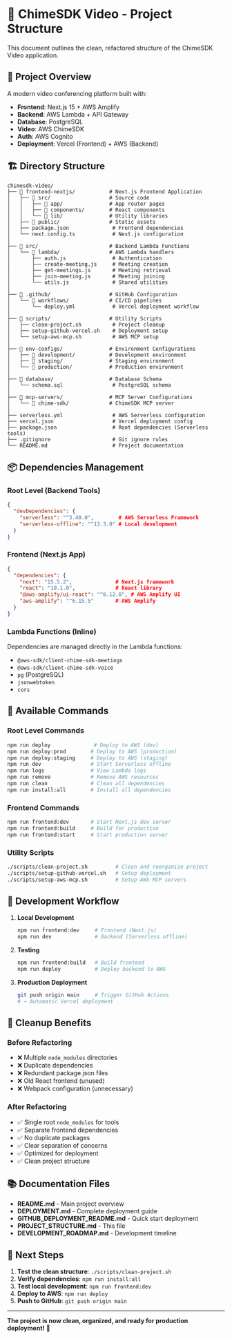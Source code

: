 # 📁 ChimeSDK Video - Project Structure

This document outlines the clean, refactored structure of the ChimeSDK Video application.

## 🎯 **Project Overview**

A modern video conferencing platform built with:
- **Frontend**: Next.js 15 + AWS Amplify
- **Backend**: AWS Lambda + API Gateway
- **Database**: PostgreSQL
- **Video**: AWS ChimeSDK
- **Auth**: AWS Cognito
- **Deployment**: Vercel (Frontend) + AWS (Backend)

## 🏗️ **Directory Structure**

```
chimesdk-video/
├── 📁 frontend-nextjs/           # Next.js Frontend Application
│   ├── 📁 src/                   # Source code
│   │   ├── 📁 app/               # App router pages
│   │   ├── 📁 components/        # React components
│   │   └── 📁 lib/               # Utility libraries
│   ├── 📁 public/                # Static assets
│   ├── package.json              # Frontend dependencies
│   └── next.config.ts            # Next.js configuration
│
├── 📁 src/                       # Backend Lambda Functions
│   └── 📁 lambda/                # AWS Lambda handlers
│       ├── auth.js               # Authentication
│       ├── create-meeting.js     # Meeting creation
│       ├── get-meetings.js       # Meeting retrieval
│       ├── join-meeting.js       # Meeting joining
│       └── utils.js              # Shared utilities
│
├── 📁 .github/                   # GitHub Configuration
│   └── 📁 workflows/             # CI/CD pipelines
│       └── deploy.yml            # Vercel deployment workflow
│
├── 📁 scripts/                   # Utility Scripts
│   ├── clean-project.sh          # Project cleanup
│   ├── setup-github-vercel.sh    # Deployment setup
│   └── setup-aws-mcp.sh          # AWS MCP setup
│
├── 📁 env-configs/               # Environment Configurations
│   ├── 📁 development/           # Development environment
│   ├── 📁 staging/               # Staging environment
│   └── 📁 production/            # Production environment
│
├── 📁 database/                  # Database Schema
│   └── schema.sql                # PostgreSQL schema
│
├── 📁 mcp-servers/               # MCP Server Configurations
│   └── 📁 chime-sdk/             # ChimeSDK MCP server
│
├── serverless.yml                # AWS Serverless configuration
├── vercel.json                   # Vercel deployment config
├── package.json                  # Root dependencies (Serverless tools)
├── .gitignore                    # Git ignore rules
└── README.md                     # Project documentation
```

## 📦 **Dependencies Management**

### **Root Level (Backend Tools)**
```json
{
  "devDependencies": {
    "serverless": "^3.40.0",        # AWS Serverless Framework
    "serverless-offline": "^13.3.0" # Local development
  }
}
```

### **Frontend (Next.js App)**
```json
{
  "dependencies": {
    "next": "15.5.2",              # Next.js framework
    "react": "19.1.0",             # React library
    "@aws-amplify/ui-react": "^6.12.0", # AWS Amplify UI
    "aws-amplify": "^6.15.5"       # AWS Amplify
  }
}
```

### **Lambda Functions (Inline)**
Dependencies are managed directly in the Lambda functions:
- `@aws-sdk/client-chime-sdk-meetings`
- `@aws-sdk/client-chime-sdk-voice`
- `pg` (PostgreSQL)
- `jsonwebtoken`
- `cors`

## 🚀 **Available Commands**

### **Root Level Commands**
```bash
npm run deploy              # Deploy to AWS (dev)
npm run deploy:prod        # Deploy to AWS (production)
npm run deploy:staging     # Deploy to AWS (staging)
npm run dev                # Start Serverless offline
npm run logs               # View Lambda logs
npm run remove             # Remove AWS resources
npm run clean              # Clean all dependencies
npm run install:all        # Install all dependencies
```

### **Frontend Commands**
```bash
npm run frontend:dev       # Start Next.js dev server
npm run frontend:build     # Build for production
npm run frontend:start     # Start production server
```

### **Utility Scripts**
```bash
./scripts/clean-project.sh         # Clean and reorganize project
./scripts/setup-github-vercel.sh   # Setup deployment
./scripts/setup-aws-mcp.sh         # Setup AWS MCP servers
```

## 🔄 **Development Workflow**

1. **Local Development**
   ```bash
   npm run frontend:dev     # Frontend (Next.js)
   npm run dev              # Backend (Serverless offline)
   ```

2. **Testing**
   ```bash
   npm run frontend:build   # Build frontend
   npm run deploy           # Deploy backend to AWS
   ```

3. **Production Deployment**
   ```bash
   git push origin main     # Trigger GitHub Actions
   # → Automatic Vercel deployment
   ```

## 🧹 **Cleanup Benefits**

### **Before Refactoring**
- ❌ Multiple `node_modules` directories
- ❌ Duplicate dependencies
- ❌ Redundant package.json files
- ❌ Old React frontend (unused)
- ❌ Webpack configuration (unnecessary)

### **After Refactoring**
- ✅ Single root `node_modules` for tools
- ✅ Separate frontend dependencies
- ✅ No duplicate packages
- ✅ Clear separation of concerns
- ✅ Optimized for deployment
- ✅ Clean project structure

## 📚 **Documentation Files**

- **README.md** - Main project overview
- **DEPLOYMENT.md** - Complete deployment guide
- **GITHUB_DEPLOYMENT_README.md** - Quick start deployment
- **PROJECT_STRUCTURE.md** - This file
- **DEVELOPMENT_ROADMAP.md** - Development timeline

## 🎯 **Next Steps**

1. **Test the clean structure**: `./scripts/clean-project.sh`
2. **Verify dependencies**: `npm run install:all`
3. **Test local development**: `npm run frontend:dev`
4. **Deploy to AWS**: `npm run deploy`
5. **Push to GitHub**: `git push origin main`

---

**The project is now clean, organized, and ready for production deployment!** 🚀
